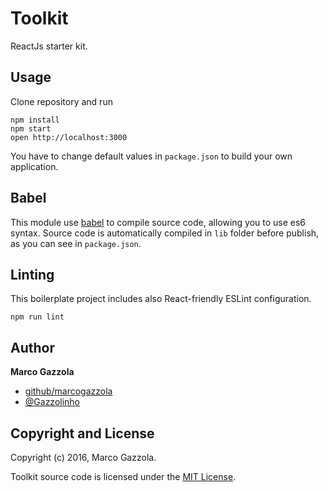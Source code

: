 # Toolkit

ReactJs starter kit.

## Usage

Clone repository and run

```
npm install
npm start
open http://localhost:3000
```

You have to change default values in ```package.json``` to build your own application.

## Babel

This module use [babel](https://babeljs.io/) to compile source code, allowing you to use es6 syntax. Source code is automatically compiled in ```lib``` folder before publish, as you can see in ```package.json```.

## Linting

This boilerplate project includes also React-friendly ESLint configuration.

```
npm run lint
```

## Author
**Marco Gazzola**
- [github/marcogazzola](https://github.com/marcogazzola)
- [@Gazzolinho](https://twitter.com/Gazzolinho)


## Copyright and License
Copyright (c) 2016, Marco Gazzola.

Toolkit source code is licensed under the [MIT License](https://github.com/marcogazzola/Toolkit/blob/master/LICENSE.md).
